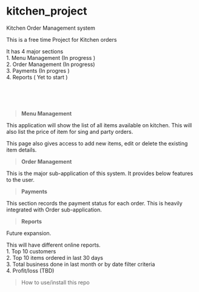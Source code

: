 # kitchen_project
Kitchen Order Management system

This is a free time Project for Kitchen orders 

It has 4 major sections <br/>
    1. Menu Management (In progress )<br/>
    2. Order Management (In progress) <br/>
    3. Payments (In progres )<br/> 
    4. Reports ( Yet to start )

<br/><br/><br/>

><b>Menu Management</b>

This application will show the list of all items available on kitchen.
This will also list the price of item for sing and party orders. 

This page also gives access to add new items, edit or delete the existing item details. 


><b>Order Management</b>

This is the major sub-application of this system. It provides below features to the user.


><b>Payments </b>

This section records the payment status for each order. This is heavily integrated with Order sub-application. 


><b>Reports</b>

Future expansion. 

This will have different online reports. <br/>
    1. Top 10 customers <br/>
    2. Top 10 items ordered in last 30 days <br/>
    3. Total business done in last month or by date filter criteria <br/>
    4. Profit/loss (TBD)


>How to use/install this repo 

